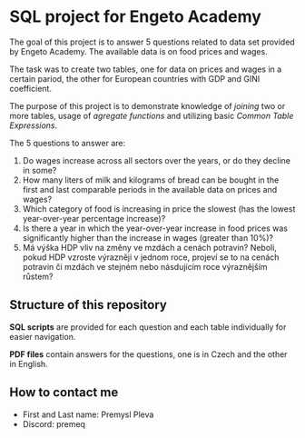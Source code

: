 # SQL project for Engeto Academy

The goal of this project is to answer 5 questions related to data set provided by Engeto Academy.
The available data is on food prices and wages.

The task was to create two tables, one for data on prices and wages in a certain pariod, the other for European countries with GDP and GINI coefficient.

The purpose of this project is to demonstrate knowledge of _joining_ two or more tables, usage of _agregate functions_ and utilizing basic _Common Table Expressions_.

The 5 questions to answer are:
1. Do wages increase across all sectors over the years, or do they decline in some?
2. How many liters of milk and kilograms of bread can be bought in the first and last comparable periods in the available data on prices and wages?
3. Which category of food is increasing in price the slowest (has the lowest year-over-year percentage increase)?
4. Is there a year in which the year-over-year increase in food prices was significantly higher than the increase in wages (greater than 10%)?
5. Má výška HDP vliv na změny ve mzdách a cenách potravin? Neboli, pokud HDP vzroste výrazněji v jednom roce, projeví se to na cenách potravin či mzdách ve stejném nebo násdujícím roce výraznějším růstem?


## Structure of this repository

__SQL scripts__ are provided for each question and each table individually for easier navigation.

__PDF files__ contain answers for the questions, one is in Czech and the other in English.


## How to contact me

- First and Last name: Premysl Pleva
- Discord: premeq




